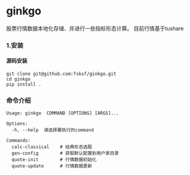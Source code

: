 # ginkgo
股票行情数据本地化存储、并进行一些指标形态计算。 目前行情基于tushare

### 1.安装

#### 源码安装
```
git clone git@github.com:fsksf/ginkgo.git
cd ginkgo
pip install .
```

### 命令介绍
```
Usage: ginkgo  COMMAND [OPTIONS] [ARGS]...

Options:
  -h, --help  请选择要执行的command

Commands:
  calc-classical    # 经典形态选股
  gen-config        # 获取默认配置到用户家目录
  quote-init        # 行情数据初始化
  quote-update      # 行情数据更新
```

